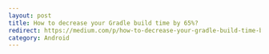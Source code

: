 ```yaml
---
layout: post
title: How to decrease your Gradle build time by 65%?
redirect: https://medium.com/p/how-to-decrease-your-gradle-build-time-by-65-310b572b0c43
category: Android
---
```

